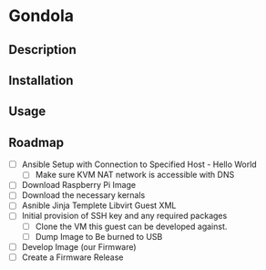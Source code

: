 # Gondola

## Description

## Installation

## Usage


## Roadmap

* [ ] Ansible Setup with Connection to Specified Host - Hello World
    * [ ] Make sure KVM NAT network is accessible with DNS
* [ ] Download Raspberry Pi Image
* [ ] Download the necessary kernals
* [ ] Asnible Jinja Templete Libvirt Guest XML
* [ ] Initial provision of SSH key and any required packages
    * [ ] Clone the VM this guest can be developed against.
    * [ ] Dump Image to Be burned to USB
* [ ] Develop Image (our Firmware)
* [ ] Create a Firmware Release
